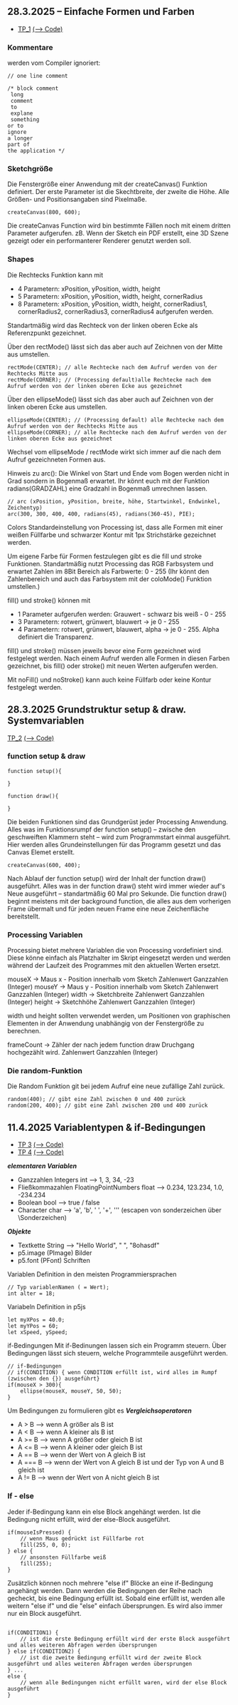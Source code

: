 ## 28.3.2025 – Einfache Formen und Farben
- [TP_1](https://einraum-design.github.io/tp_processing_SoSe2025/TP_1/index.html) [(--> Code)](https://github.com/einraum-design/tp_processing_SoSe2025/blob/main/docs/TP_1/sketch.js)


### Kommentare  
werden vom Compiler ignoriert:
```
// one line comment
```

``` 
/* block comment 
 long 
 comment 
 to 
 explane
 something  
or to 
ignore 
a longer
part of 
the application */
```


### Sketchgröße

Die Fenstergröße einer Anwendung mit der createCanvas() Funktion definiert.
Der erste Parameter ist die Skechtbreite, der zweite die Höhe. Alle Größen- und Positionsangaben sind Pixelmaße.
```
createCanvas(800, 600);
```
  
Die createCanvas Function wird bin bestimmte Fällen noch mit einem dritten Parameter aufgerufen.
zB. Wenn der Sketch ein PDF erstellt, eine 3D Szene gezeigt oder ein performanterer Renderer genutzt werden soll.



### Shapes

Die Rechtecks Funktion kann mit 
- 4 Parametern: xPosition, yPosition, width, height
- 5 Parametern: xPosition, yPosition, width, height, cornerRadius
- 8 Parametern: xPosition, yPosition, width, height, cornerRadius1, cornerRadius2, cornerRadius3, cornerRadius4
aufgerufen werden.


Standartmäßig wird das Rechteck von der linken oberen Ecke als Referenzpunkt gezeichnet.

Über den rectMode() lässt sich das aber auch auf Zeichnen von der Mitte aus umstellen.

```
rectMode(CENTER); // alle Rechtecke nach dem Aufruf werden von der Rechtecks Mitte aus
rectMode(CORNER); // (Processing default)alle Rechtecke nach dem Aufruf werden von der linken oberen Ecke aus gezeichnet
```

Über den ellipseMode() lässt sich das aber auch auf Zeichnen von der linken oberen Ecke aus umstellen.

```
ellipseMode(CENTER); // (Processing default) alle Rechtecke nach dem Aufruf werden von der Rechtecks Mitte aus
ellipseMode(CORNER); // alle Rechtecke nach dem Aufruf werden von der linken oberen Ecke aus gezeichnet
```

Wechsel vom ellipseMode / rectMode wirkt sich immer auf die nach dem Aufruf gezeichneten Formen aus.


Hinweis zu arc():
Die Winkel von Start und Ende vom Bogen werden nicht in Grad sondern in Bogenmaß erwartet. 
Ihr könnt euch mit der Funktion radians(GRADZAHL) eine Gradzahl in Bogenmaß umrechnen lassen.
```
// arc (xPosition, yPosition, breite, höhe, Startwinkel, Endwinkel, Zeichentyp)  
arc(300, 300, 400, 400, radians(45), radians(360-45), PIE);
```


Colors
Standardeinstellung von Processing ist, dass alle Formen mit einer weißen Füllfarbe und schwarzer Kontur mit 1px Strichstärke gezeichnet werden.

Um eigene Farbe für Formen festzulegen gibt es die fill und stroke Funktionen.
Standartmäßig nutzt Processing das RGB Farbsystem und erwartet Zahlen im 8Bit Bereich als Farbwerte: 0 - 255
(Ihr könnt den Zahlenbereich und auch das Farbsystem mit der coloMode() Funktion umstellen.)

fill() und stroke() können mit 
- 1 Parameter aufgerufen werden: Grauwert - schwarz bis weiß - 0 - 255
- 3 Parametern: rotwert, grünwert, blauwert -> je 0 - 255
- 4 Parametern: rotwert, grünwert, blauwert, alpha -> je 0 - 255. Alpha definiert die Transparenz.

fill() und stroke() müssen jeweils bevor eine Form gezeichnet wird festgelegt werden. Nach einem Aufruf werden alle Formen in diesen Farben gezeichnet, bis fill() oder stroke() mit neuen Werten aufgerufen werden.

Mit noFill() und noStroke() kann auch keine Füllfarb oder keine Kontur festgelegt werden.


## 28.3.2025 Grundstruktur setup & draw. Systemvariablen
[TP_2](https://einraum-design.github.io/tp_processing_SoSe2025/TP_2/index.html) [(--> Code)](https://github.com/einraum-design/tp_processing_SoSe2025/blob/main/docs/TP_2/sketch.js)


### function setup & draw

```
function setup(){

}

function draw(){

}
```
Die beiden Funktionen sind das Grundgerüst jeder Processing Anwendung.
Alles was im Funktionsrumpf der function setup() – zwische den geschweiften Klammern steht – wird zum Programmstart einmal ausgeführt. Hier werden alles Grundeinstellungen für das Programm gesetzt und das Canvas Elemet erstellt.

```
createCanvas(600, 400);

```

Nach Ablauf der function setup() wird der Inhalt der function draw() ausgeführt. 
Alles was in der function draw() steht wird immer wieder auf's Neue ausgeführt – standartmäßig 60 Mal pro Sekunde. 
Die function draw() beginnt meistens mit der background function, die alles aus dem vorherigen Frame übermalt und für jeden neuen Frame eine neue Zeichenfläche bereitstellt.

### Processing Variablen

Processing bietet mehrere Variablen die von Processing vordefiniert sind.
Diese könne einfach als Platzhalter im Skript eingesetzt werden und werden während der Laufzeit 
des Programmes mit den aktuellen Werten ersetzt.

mouseX -> Maus x - Position innerhalb vom Sketch  Zahlenwert Ganzzahlen (Integer)
mouseY -> Maus y - Position innerhalb vom Sketch  Zahlenwert Ganzzahlen (Integer)
width ->  Sketchbreite Zahlenwert Ganzzahlen (Integer)
height -> Sketchhöhe Zahlenwert Ganzzahlen (Integer)


width und height sollten verwendet werden, um Positionen von graphischen Elementen in der Anwendung unabhängig von der Fenstergröße zu berechnen.

frameCount -> Zähler der nach jedem function draw Druchgang hochgezählt wird.  Zahlenwert Ganzzahlen (Integer)


### Die random-Funktion
Die Random Funktion git bei jedem Aufruf eine neue zufällige Zahl zurück.
```
random(400); // gibt eine Zahl zwischen 0 und 400 zurück
random(200, 400); // gibt eine Zahl zwischen 200 und 400 zurück
```


## 11.4.2025 Variablentypen & if-Bedingungen
- [TP 3](https://einraum-design.github.io/tp_processing_SoSe2025/TP3/index.html) [(--> Code)](https://github.com/einraum-design/tp_processing_SoSe2025/blob/main/docs/TP3/sketch.js)
- [TP 4](https://einraum-design.github.io/tp_processing_SoSe2025/TP4/index.html) [(--> Code)](https://github.com/einraum-design/tp_processing_SoSe2025/blob/main/docs/TP4/sketch.js)

***elementaren Variablen***
- Ganzzahlen Integers int --> 1, 3, 34, -23
- Fließkommazahlen FloatingPointNumbers float --> 0.234, 123.234, 1.0, -234.234
- Boolean bool --> true / false
- Character char --> 'a', 'b', ' ', '+', '\'' (escapen von sonderzeichen über \Sonderzeichen)

***Objekte***
- Textkette String --> "Hello World", " ", "8ohasdf"
- p5.image (PImage) Bilder
- p5.font (PFont) Schriften

Variablen Definition in den meisten Programmiersprachen
```
// Typ variablenNamen ( = Wert);
int alter = 18;
```

Variabeln Definition in p5js
```
let myXPos = 40.0;
let myYPos = 60;
let xSpeed, ySpeed;
```

if-Bedingungen 
Mit if-Bedinungen lassen sich ein Programm steuern. 
Über Bedingungen lässt sich steuern, welche Programmteile ausgeführt werden.

```
// if-Bedingungen
// if(CONDITION) { wenn CONDITION erfüllt ist, wird alles im Rumpf (zwischen den {}) ausgeführt}
if(mouseX > 300){
    ellipse(mouseX, mouseY, 50, 50);
}
```

Um Bedingungen zu formulieren gibt es ***Vergleichsoperatoren***
- A > B  --> wenn A größer als B ist
- A < B  --> wenn A kleiner als B ist
- A >= B --> wenn A größer oder gleich B ist
- A <= B --> wenn A kleiner oder gleich B ist
- A == B --> wenn der Wert von A gleich B ist
- A === B --> wenn der Wert von A gleich B ist und der Typ von A und B gleich ist
- A != B --> wenn der Wert von A nicht gleich B ist


### If - else
Jeder if-Bedingung kann ein else Block angehängt werden. 
Ist die Bedingung nicht erfüllt, wird der else-Block ausgeführt.

```
if(mouseIsPressed) {
    // wenn Maus gedrückt ist Füllfarbe rot
    fill(255, 0, 0);
} else {
    // ansonsten Füllfarbe weiß
    fill(255);
}
```

Zusätzlich können noch mehrere "else if" Blöcke an eine if-Bedingung angehängt werden.
Dann werden die Bedingungen der Reihe nach gecheckt, bis eine Bedingung erfüllt ist.
Sobald eine erfüllt ist, werden alle weitern "else if" und die "else" einfach übersprungen.
Es wird also immer nur ein Block ausgeführt.

```

if(CONDITION1) {
    // ist die erste Bedingung erfüllt wird der erste Block ausgeführt und alles weiteren Abfragen werden übersprungen
} else if(CONDITION2) {
    // ist die zweite Bedingung erfüllt wird der zweite Block ausgeführt und alles weiteren Abfragen werden übersprungen
} ...
else {
    // wenn alle Bedingungen nicht erfüllt waren, wird der else Block ausgeführt
}
```
